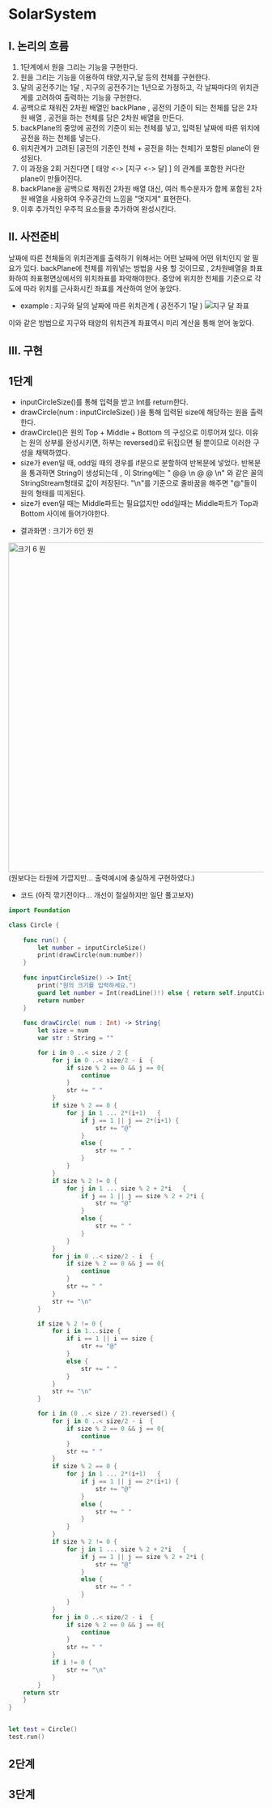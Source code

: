 # SolarSystem


I. 논리의 흐름 
-------------
1) 1단계에서 원을 그리는 기능을 구현한다.
2) 원을 그리는 기능을 이용하여 태양,지구,달 등의 천체를 구현한다. 
3) 달의 공전주기는 1달 , 지구의 공전주기는 1년으로 가정하고, 각 날짜마다의 위치관계를 고려하여 출력하는 기능을 구현한다.
4) 공백으로 채워진 2차원 배열인 backPlane , 공전의 기준이 되는 천체를 담은 2차원 배열 , 공전을 하는 천체를 담은 2차원 배열을 만든다. 
5) backPlane의 중앙에 공전의 기준이 되는 천체를 넣고, 입력된 날짜에 따른 위치에 공전을 하는 천체를 넣는다. 
6) 위치관계가 고려된 [공전의 기준인 천체 + 공전을 하는 천체]가 포함된 plane이 완성된다. 
7) 이 과정을 2회 거친다면 [ 태양 <-> [지구 <-> 달] ] 의 관계를 포함한 커다란 plane이 만들어진다. 
8) backPlane을 공백으로 채워진 2차원 배열 대신, 여러 특수문자가 함께 포함된 2차원 배열을 사용하여 우주공간의 느낌을 "멋지게" 표현한다. 
9) 이후 추가적인 우주적 요소들을 추가하여 완성시킨다. 

II. 사전준비
-----------
날짜에 따른 천체들의 위치관계를 출력하기 위해서는 어떤 날짜에 어떤 위치인지 알 필요가 있다. backPlane에 천체를 끼워넣는 방법을 사용 할 것이므로 , 
2차원배열을 좌표화하여 좌표평면상에서의 위치좌표를 파악해야한다. 중앙에 위치한 천체를 기준으로 각도에 따라 위치를 근사화시킨 좌표를 계산하여 얻어 놓았다. 
* example : 지구와 달의 날짜에 따른 위치관계 ( 공전주기 1달 )
![지구 달 좌표](https://user-images.githubusercontent.com/88966578/206142771-69186554-a528-45d4-a2da-3649e82a264a.jpeg)

이와 같은 방법으로 지구와 태양의 위치관계 좌표역시 미리 계산을 통해 얻어 놓았다. 

III. 구현 
--------
## 1단계 
- inputCircleSize()를 통해 입력을 받고 Int를 return한다. 
- drawCircle(num : inputCircleSize() )을 통해 입력된 size에 해당하는 원을 출력한다. 
- drawCircle()은 원의 Top + Middle + Bottom 의 구성으로 이루어져 있다. 이유는 원의 상부를 완성시키면, 하부는 reversed()로 뒤집으면 될 뿐이므로 이러한 구성을 채택하였다. 
- size가 even일 때, odd일 때의 경우를 if문으로 분할하여 반복문에 넣었다. 반복문을 통과하면 String이 생성되는데 , 이 String에는 "  @@  \n @  @ \n" 와 같은 꼴의 StringStream형태로 값이 저장된다. "\n"를 기준으로 줄바꿈을 해주면 "@"들이 원의 형태를 띠게된다. 
- size가 even일 때는 Middle파트는 필요없지만 odd일때는 Middle파트가 Top과 Bottom 사이에 들어가야한다. 
* 결과화면 : 크기가 6인 원 
<img width="651" alt="크기 6 원" src="https://user-images.githubusercontent.com/88966578/206149586-5be7b070-9797-41d7-b702-f3dea0e9aa7c.png">
(원보다는 타원에 가깝지만... 출력예시에 충실하게 구현하였다.)

* 코드 (아직 깎기전이다... 개선이 절실하지만 일단 풀고보자) 
```swift
import Foundation

class Circle {
    
    func run() {
        let number = inputCircleSize()
        print(drawCircle(num:number))
    }
    
    func inputCircleSize() -> Int{
        print("원의 크기를 입력하세요.")
        guard let number = Int(readLine()!) else { return self.inputCircleSize() }
        return number
    }
    
    func drawCircle( num : Int) -> String{
        let size = num
        var str : String = ""

        for i in 0 ..< size / 2 {
            for j in 0 ..< size/2 - i  {
                if size % 2 == 0 && j == 0{
                    continue
                }
                str += " "
            }
            if size % 2 == 0 {
                for j in 1 ... 2*(i+1)   {
                    if j == 1 || j == 2*(i+1) {
                        str += "@"
                    }
                    else {
                        str += " "
                    }
                }
            }
            if size % 2 != 0 {
                for j in 1 ... size % 2 + 2*i   {
                    if j == 1 || j == size % 2 + 2*i {
                        str += "@"
                    }
                    else {
                        str += " "
                    }
                }
            }
            for j in 0 ..< size/2 - i  {
                if size % 2 == 0 && j == 0{
                    continue
                }
                str += " "
            }
            str += "\n"
        }

        if size % 2 != 0 {
            for i in 1...size {
                if i == 1 || i == size {
                    str += "@"
                }
                else {
                    str += " "
                }
            }
            str += "\n"
        }

        for i in (0 ..< size / 2).reversed() {
            for j in 0 ..< size/2 - i  {
                if size % 2 == 0 && j == 0{
                    continue
                }
                str += " "
            }
            if size % 2 == 0 {
                for j in 1 ... 2*(i+1)   {
                    if j == 1 || j == 2*(i+1) {
                        str += "@"
                    }
                    else {
                        str += " "
                    }
                }
            }
            if size % 2 != 0 {
                for j in 1 ... size % 2 + 2*i   {
                    if j == 1 || j == size % 2 + 2*i {
                        str += "@"
                    }
                    else {
                        str += " "
                    }
                }
            }
            for j in 0 ..< size/2 - i  {
                if size % 2 == 0 && j == 0{
                    continue
                }
                str += " "
            }
            if i != 0 {
                str += "\n"
            }
        }
    return str
    }
}


let test = Circle()
test.run()

```
## 2단계 

## 3단계 
